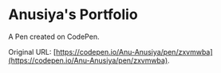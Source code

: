 # Anusiya's Portfolio 

A Pen created on CodePen.

Original URL: [https://codepen.io/Anu-Anusiya/pen/zxvmwba](https://codepen.io/Anu-Anusiya/pen/zxvmwba).

